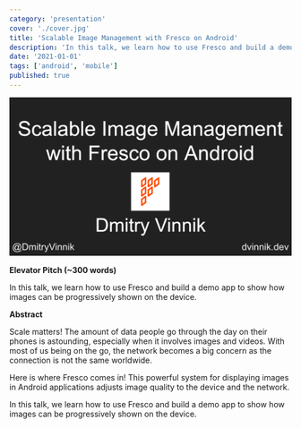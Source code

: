 ```yaml
---
category: 'presentation'
cover: './cover.jpg'
title: 'Scalable Image Management with Fresco on Android'
description: 'In this talk, we learn how to use Fresco and build a demo app to show how images can be progressively shown on the device.'
date: '2021-01-01'
tags: ['android', 'mobile']
published: true
---
```

![android](./cover.jpg)

**Elevator Pitch (~300 words)**

In this talk, we learn how to use Fresco and build a demo app to show how images can be progressively shown on the device.

**Abstract**
 
Scale matters! The amount of data people go through the day on their phones is astounding, especially when it involves images and videos. With most of us being on the go, the network becomes a big concern as the connection is not the same worldwide.

Here is where Fresco comes in! This powerful system for displaying images in Android applications adjusts image quality to the device and the network. 

In this talk, we learn how to use Fresco and build a demo app to show how images can be progressively shown on the device.
